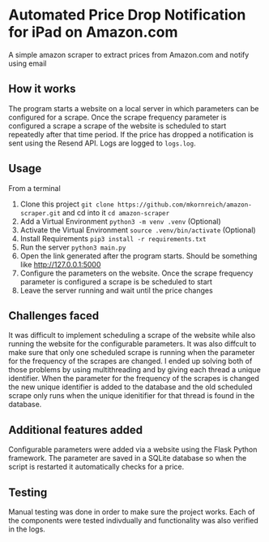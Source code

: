 # Automated Price Drop Notification for iPad on Amazon.com

A simple amazon scraper to extract prices from Amazon.com and notify
using email

## How it works

The program starts a website on a local server in which parameters can
be configured for a scrape. Once the scrape frequency parameter is
configured a scrape a scrape of the website is scheduled to start
repeatedly after that time period. If the price has dropped a
notification is sent using the Resend API. Logs are logged to
`logs.log`.

## Usage

From a terminal

1. Clone this project `git clone
   https://github.com/mkornreich/amazon-scraper.git` and cd into it
   `cd amazon-scraper`
2. Add a Virtual Environment `python3 -m venv .venv` (Optional)
3. Activate the Virtual Environment `source .venv/bin/activate` (Optional)
4. Install Requirements `pip3 install -r requirements.txt`
5. Run the server `python3 main.py`
6. Open the link generated after the program starts. Should be
   something like http://127.0.0.1:5000
7. Configure the parameters on the website. Once the scrape frequency
   parameter is configured a scrape is be scheduled to start
8. Leave the server running and wait until the price changes

## Challenges faced

It was difficult to implement scheduling a scrape of the website while
also running the website for the configurable parameters. It was also
diffcult to make sure that only one scheduled scrape is running when
the parameter for the frequency of the scrapes are changed. I ended up
solving both of those problems by using multithreading and by giving
each thread a unique identifier. When the parameter for the frequency
of the scrapes is changed the new unique identifier is added to the
database and the old scheduled scrape only runs when the unique
idenitifier for that thread is found in the database.

## Additional features added

Configurable parameters were added via a website using the Flask
Python framework. The parameter are saved in a SQLite database so when
the script is restarted it automatically checks for a price.

## Testing

Manual testing was done in order to make sure the project works. Each
of the components were tested indivdually and functionality was also
verified in the logs.
